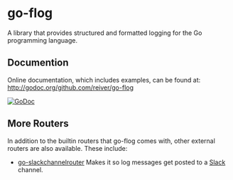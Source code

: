 # go-flog

A library that provides structured and formatted logging for the Go programming language.


## Documention

Online documentation, which includes examples, can be found at: http://godoc.org/github.com/reiver/go-flog

[![GoDoc](https://godoc.org/github.com/reiver/go-flog?status.svg)](https://godoc.org/github.com/reiver/go-flog)


## More Routers

In addition to the builtin routers that go-flog comes with, other external
routers are also available. These include:

* [go-slackchannelrouter](https://github.com/reiver/go-slackchannelrouter) Makes it so log messages get posted to a [Slack](https://slack.com/) channel.
